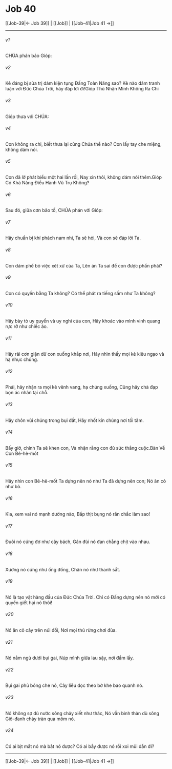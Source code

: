 # Job 40

[[Job-39|← Job 39]] | [[Job]] | [[Job-41|Job 41 →]]
***



###### v1 
CHÚA phán bảo Gióp: 

###### v2 
Kẻ đáng bị sửa trị dám kiện tụng Đấng Toàn Năng sao? Kẻ nào dám tranh luận với Đức Chúa Trời, hãy đáp lời đi!Gióp Thú Nhận Mình Không Ra Chi 

###### v3 
Gióp thưa với CHÚA: 

###### v4 
Con không ra chi, biết thưa lại cùng Chúa thể nào? Con lấy tay che miệng, không dám nói. 

###### v5 
Con đã lỡ phát biểu một hai lần rồi, Nay xin thôi, không dám nói thêm.Gióp Có Khả Năng Điều Hành Vũ Trụ Không? 

###### v6 
Sau đó, giữa cơn bão tố, CHÚA phán với Gióp: 

###### v7 
Hãy chuẩn bị khí phách nam nhi, Ta sẽ hỏi, Và con sẽ đáp lời Ta. 

###### v8 
Con dám phế bỏ việc xét xử của Ta, Lên án Ta sai để con được phần phải? 

###### v9 
Con có quyền bằng Ta không? Có thể phát ra tiếng sấm như Ta không? 

###### v10 
Hãy bày tỏ uy quyền và uy nghi của con, Hãy khoác vào mình vinh quang rực rỡ như chiếc áo. 

###### v11 
Hãy rải cơn giận dữ con xuống khắp nơi, Hãy nhìn thấy mọi kẻ kiêu ngạo và hạ nhục chúng. 

###### v12 
Phải, hãy nhận ra mọi kẻ vênh vang, hạ chúng xuống, Cũng hãy chà đạp bọn ác nhân tại chỗ. 

###### v13 
Hãy chôn vùi chúng trong bụi đất, Hãy nhốt kín chúng nơi tối tăm. 

###### v14 
Bấy giờ, chính Ta sẽ khen con, Và nhận rằng con đủ sức thắng cuộc.Bàn Về Con Bê-hê-mốt 

###### v15 
Hãy nhìn con Bê-hê-mốt Ta dựng nên nó như Ta đã dựng nên con; Nó ăn cỏ như bò. 

###### v16 
Kìa, xem vai nó mạnh dường nào, Bắp thịt bụng nó rắn chắc làm sao! 

###### v17 
Đuôi nó cứng đơ như cây bách, Gân đùi nó đan chằng chịt vào nhau. 

###### v18 
Xương nó cứng như ống đồng, Chân nó như thanh sắt. 

###### v19 
Nó là tạo vật hàng đầu của Đức Chúa Trời. Chỉ có Đấng dựng nên nó mới có quyền giết hại nó thôi! 

###### v20 
Nó ăn cỏ cây trên núi đồi, Nơi mọi thú rừng chơi đùa. 

###### v21 
Nó nằm ngủ dưới bụi gai, Núp mình giữa lau sậy, nơi đầm lầy. 

###### v22 
Bụi gai phủ bóng che nó, Cây liễu dọc theo bờ khe bao quanh nó. 

###### v23 
Nó không sợ dù nước sông chảy xiết như thác, Nó vẫn bình thản dù sông Giô-đanh chảy tràn qua mõm nó. 

###### v24 
Có ai bịt mắt nó mà bắt nó được? Có ai bẫy được nó rồi xoi mũi dẫn đi?

***
[[Job-39|← Job 39]] | [[Job]] | [[Job-41|Job 41 →]]
